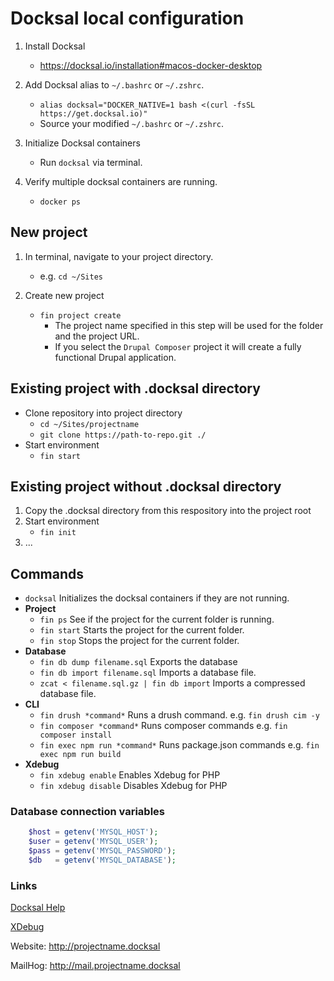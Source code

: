 # Docksal local configuration

1. Install Docksal
   - https://docksal.io/installation#macos-docker-desktop

1. Add Docksal alias to `~/.bashrc` or `~/.zshrc`.
   - `alias docksal="DOCKER_NATIVE=1 bash <(curl -fsSL https://get.docksal.io)"`
   - Source your modified `~/.bashrc` or `~/.zshrc`.

1. Initialize Docksal containers
   - Run `docksal` via terminal.

1. Verify multiple docksal containers are running.
   - `docker ps`

## New project
1. In terminal, navigate to your project directory.
   - e.g. `cd ~/Sites`

1. Create new project
   - `fin project create`
     - The project name specified in this step will be used for the folder and the project URL.
     - If you select the `Drupal Composer` project it will create a fully functional Drupal application.

## Existing project with .docksal directory
  - Clone repository into project directory
    - `cd ~/Sites/projectname`
    - `git clone https://path-to-repo.git ./`
  - Start environment
    - `fin start`

## Existing project without .docksal directory
1. Copy the .docksal directory from this respository into the project root
1. Start environment
   - `fin init`
1. ...

## Commands
- `docksal` Initializes the docksal containers if they are not running.
- **Project**
   - `fin ps` See if the project for the current folder is running.
   - `fin start` Starts the project for the current folder.
   - `fin stop` Stops the project for the current folder.
- **Database**
  - `fin db dump filename.sql` Exports the database
  - `fin db import filename.sql` Imports a database file.
  -  `zcat < filename.sql.gz | fin db import` Imports a compressed database file.
- **CLI**
  - `fin drush *command*` Runs a drush command. e.g. `fin drush cim -y`
  - `fin composer *command*` Runs composer commands e.g. `fin composer install`
  - `fin exec npm run *command*` Runs package.json commands e.g. `fin exec npm run build`
- **Xdebug**
  - `fin xdebug enable` Enables Xdebug for PHP
  - `fin xdebug disable` Disables Xdebug for PHP


### Database connection variables
```php
    $host = getenv('MYSQL_HOST');
    $user = getenv('MYSQL_USER');
    $pass = getenv('MYSQL_PASSWORD');
    $db   = getenv('MYSQL_DATABASE');
```

### Links
[Docksal Help](http://docs.docksal.io/fin/fin-help/)

[XDebug](https://docs.docksal.io/tools/xdebug/)

Website: http://projectname.docksal

MailHog: http://mail.projectname.docksal